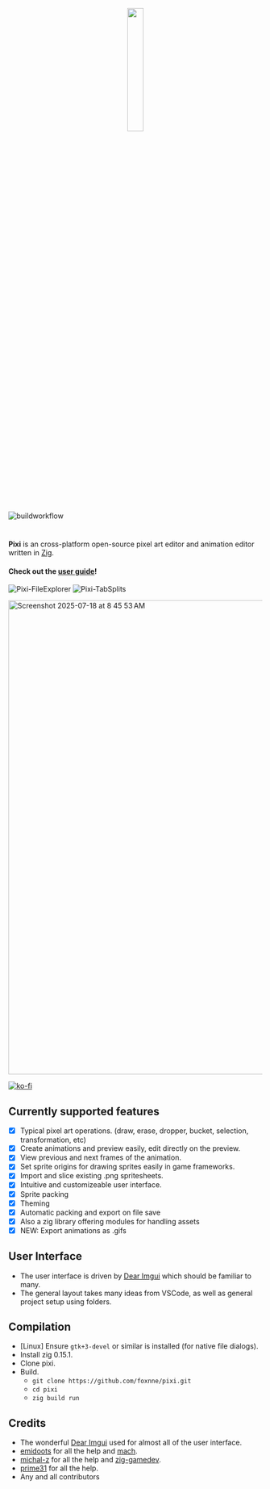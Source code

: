 
<p align="center">  
  <img width="25%" src="https://github.com/user-attachments/assets/fa4adcf9-6b59-49f9-8dd9-e8851ab0192d">
  <h3 align=center></h3>
</p>

![buildworkflow](https://github.com/foxnne/pixi/actions/workflows/build.yml/badge.svg)

# 
**Pixi** is an cross-platform open-source pixel art editor and animation editor written in [Zig](https://github.com/ziglang/zig).

#### Check out the [user guide](https://github.com/foxnne/pixi/wiki/User-Guide)!


![Pixi-FileExplorer](https://github.com/user-attachments/assets/b69bd3f5-d387-4a51-8767-d29179cd3061)
![Pixi-TabSplits](https://github.com/user-attachments/assets/8d947fe8-3dec-45fc-9550-0a250981895d)


<img width="1312" height="940" alt="Screenshot 2025-07-18 at 8 45 53 AM" src="https://github.com/user-attachments/assets/639d978a-334e-45f9-a9d2-e167463f82aa" />


[![ko-fi](https://ko-fi.com/img/githubbutton_sm.svg)](https://ko-fi.com/R5R4LL2PJ)

## Currently supported features
- [x] Typical pixel art operations. (draw, erase, dropper, bucket, selection, transformation, etc)
- [x] Create animations and preview easily, edit directly on the preview.
- [x] View previous and next frames of the animation.
- [x] Set sprite origins for drawing sprites easily in game frameworks.
- [x] Import and slice existing .png spritesheets.
- [x] Intuitive and customizeable user interface.
- [x] Sprite packing
- [x] Theming
- [x] Automatic packing and export on file save
- [x] Also a zig library offering modules for handling assets
- [x] NEW: Export animations as .gifs 

## User Interface
- The user interface is driven by [Dear Imgui](https://github.com/ocornut/imgui) which should be familiar to many.
- The general layout takes many ideas from VSCode, as well as general project setup using folders.

## Compilation
- [Linux] Ensure `gtk+3-devel` or similar is installed (for native file dialogs).
- Install zig 0.15.1.
- Clone pixi.
- Build.
    - ```git clone https://github.com/foxnne/pixi.git```
    - ```cd pixi```
    - ```zig build run```

## Credits
- The wonderful [Dear Imgui](https://github.com/ocornut/imgui) used for almost all of the user interface.
- [emidoots](https://github.com/emidoots) for all the help and [mach](https://github.com/hexops/mach).
- [michal-z](https://github.com/michal-z) for all the help and [zig-gamedev](https://github.com/michal-z/zig-gamedev).
- [prime31](https://github.com/prime31) for all the help.
- Any and all contributors


     
